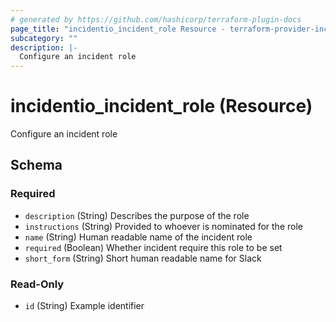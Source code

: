 ```yaml
---
# generated by https://github.com/hashicorp/terraform-plugin-docs
page_title: "incidentio_incident_role Resource - terraform-provider-incidentio"
subcategory: ""
description: |-
  Configure an incident role
---
```


# incidentio_incident_role (Resource)

Configure an incident role



<!-- schema generated by tfplugindocs -->
## Schema

### Required

- `description` (String) Describes the purpose of the role
- `instructions` (String) Provided to whoever is nominated for the role
- `name` (String) Human readable name of the incident role
- `required` (Boolean) Whether incident require this role to be set
- `short_form` (String) Short human readable name for Slack

### Read-Only

- `id` (String) Example identifier


